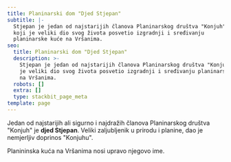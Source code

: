 ```yaml
---
title: Planinarski dom "Djed Stjepan"
subtitle: |-
  Stjepan je jedan od najstarijih članova Planinarskog društva "Konjuh" 
  koji je veliki dio svog života posvetio izgradnji i sređivanju 
  planinarske kuće na Vršanima.
seo:
  title: Planinarski dom "Djed Stjepan"
  description: >-
    Stjepan je jedan od najstarijih članova Planinarskog društva "Konjuh" koji
    je veliki dio svog života posvetio izgradnji i sređivanju planinarske kuće
    na Vršanima.
  robots: []
  extra: []
  type: stackbit_page_meta
template: page
---
```

Jedan od najstarijih ali sigurno i najdražih članova Planinarskog društva "Konjuh" je **djed Stjepan**. Veliki zaljubljenik u prirodu i planine, dao je nemjerljiv doprinos "Konjuhu".



Planininska kuća na Vršanima nosi upravo njegovo ime.

